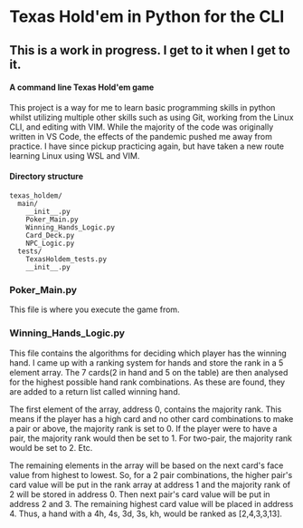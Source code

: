 # Texas Hold'em in Python for the CLI

## This is a work in progress. I get to it when I get to it.

#### A command line Texas Hold'em game
This project is a way for me to learn basic programming skills in python whilst utilizing multiple other skills such as using Git, working from the Linux CLI, and editing with VIM. While the majority of the code was originally written in VS Code, the effects of the pandemic pushed me away from practice. I have since pickup practicing again, but have taken a new route learning Linux using WSL and VIM.

#### Directory structure

```
texas_holdem/
  main/
    __init__.py
    Poker_Main.py
    Winning_Hands_Logic.py
    Card_Deck.py
    NPC_Logic.py
  tests/
    TexasHoldem_tests.py
    __init__.py
```

### Poker_Main.py
This file is where you execute the game from.

### Winning_Hands_Logic.py
This file contains the algorithms for deciding which player has the winning hand. I came up with a ranking system for hands and store the rank in a 5 element array. The 7 cards(2 in hand and 5 on the table) are then analysed for the highest possible hand rank combinations. As these are found, they are added to a return list called winning hand.

The first element of the array, address 0, contains the majority rank. This means if the player has a high card and no other card combinations to make a pair or above, the majority rank is set to 0. If the player were to have a pair, the majority rank would then be set to 1. For two-pair, the majority rank would be set to 2. Etc.

The remaining elements in the array will be based on the next card's face value from highest to lowest. So, for a 2 pair combinations, the higher pair's card value will be put in the rank array at address 1 and the majority rank of 2 will be stored in address 0. Then next pair's card value will be put in address 2 and 3. The remaining highest card value will be placed in address 4. Thus, a hand with a 4h, 4s, 3d, 3s, kh, would be ranked as [2,4,3,3,13].
